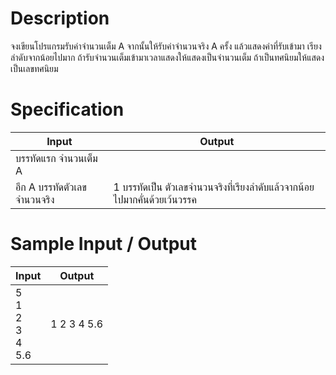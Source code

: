 # Description
จงเขียนโปรแกรมรับค่าจำนวนเต็ม A
จากนั้นให้รับค่าจำนวนจริง A ครั้ง แล้วแสดงค่าที่รับเข้ามา
เรียงลำดับจากน้อยไปมาก
ถ้ารับจำนวนเต็มเข้ามาเวลาแสดงให้แสดงเป็นจำนวนเต็ม
ถ้าเป็นทศนิยมให้แสดงเป็นเลขทศนิยม

# Specification
|Input|Output|
|-|-|
|บรรทัดแรก จำนวนเต็ม A
อีก A บรรทัดตัวเลขจำนวนจริง|1 บรรทัดเป็น ตัวเลขจำนวนจริงที่เรียงลำดับแล้วจากน้อยไปมากคั่นด้วยเว้นวรรค|

# Sample Input / Output
|Input|Output|
|-|-|
|5 <br> 1 <br> 2 <br> 3 <br> 4 <br> 5.6|1 2 3 4 5.6|
